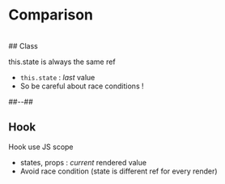 <!-- .slide: class="two-column" -->
# Comparison
<br/>
## Class

this.state is always the same ref
* `this.state` : _last_ value
* So be careful about race conditions !

##--##

## Hook
Hook use JS scope
* states, props : _current_ rendered value
* Avoid race condition (state is different ref for every render)
